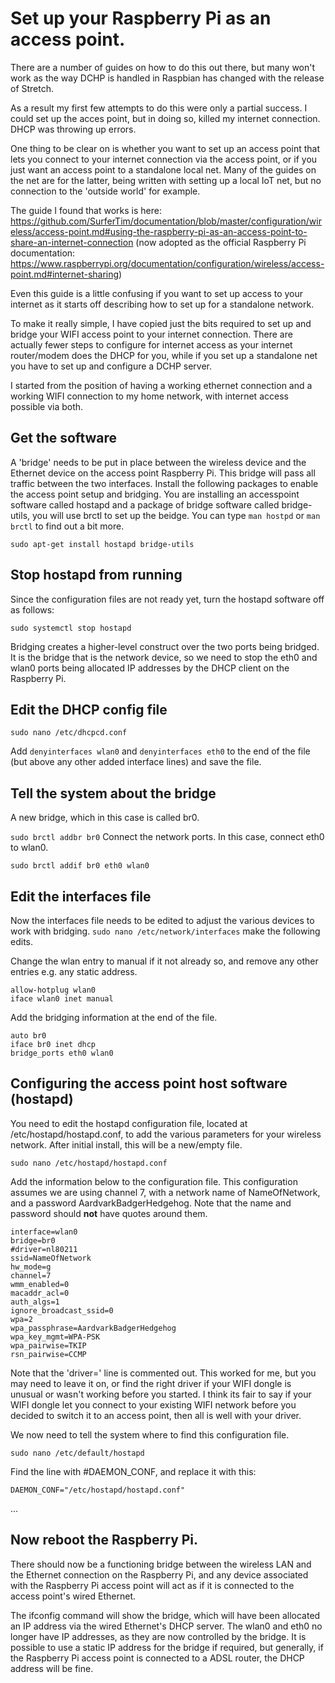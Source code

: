 # Set up your Raspberry Pi as an access point.
There are a number of guides on how to do this out there, but many won't work as the way DCHP is handled in Raspbian has changed with the release of Stretch.

As a result my first few attempts to do this were only a partial success. I could set up the acces point, but in doing so, killed my internet connection. DHCP was throwing up errors. 

One thing to be clear on is whether you want to set up an access point that lets you connect to your internet connection via the access point, or if you just want an access point to a standalone local net. Many of the guides on the net are for the latter, being written with setting up a local IoT net, but no connection to the 'outside world' for example.

The guide I found that works is here: https://github.com/SurferTim/documentation/blob/master/configuration/wireless/access-point.md#using-the-raspberry-pi-as-an-access-point-to-share-an-internet-connection (now adopted as the official Raspberry Pi documentation: https://www.raspberrypi.org/documentation/configuration/wireless/access-point.md#internet-sharing)

Even this guide is a little confusing if you want to set up access to your internet as it starts off describing how to set up for a standalone network.

To make it really simple, I have copied just the bits required to set up and bridge your WIFI access point to your internet connection. There are actually fewer steps to configure for internet access as your internet router/modem does the DHCP for you, while if you set up a standalone net you have to set up and configure a DCHP server.

I started from the position of having a working ethernet connection and a working WIFI connection to my home network, with internet access possible via both.


## Get the software
A 'bridge' needs to be put in place between the wireless device and the Ethernet device on the access point Raspberry Pi. This bridge will pass all traffic between the two interfaces. Install the following packages to enable the access point setup and bridging. You are installing an accesspoint software called hostapd and a package of bridge software called bridge-utils, you will use brctl to set up the beidge. You can type 
```man hostpd```
or 
```man brctl```
to find out a bit more.

```
sudo apt-get install hostapd bridge-utils
```

## Stop hostapd from running
Since the configuration files are not ready yet, turn the hostapd software off as follows:

```
sudo systemctl stop hostapd
```
Bridging creates a higher-level construct over the two ports being bridged. It is the bridge that is the network device, so we need to stop the eth0 and wlan0 ports being allocated IP addresses by the DHCP client on the Raspberry Pi.

## Edit the DHCP config file
```
sudo nano /etc/dhcpcd.conf
```
Add 
```denyinterfaces wlan0``` 
and 
```denyinterfaces eth0```
to the end of the file (but above any other added interface lines) and save the file.

## Tell the system about the bridge
A new bridge, which in this case is called br0.

```sudo brctl addbr br0```
Connect the network ports. In this case, connect eth0 to wlan0.

```sudo brctl addif br0 eth0 wlan0```

## Edit the interfaces file
Now the interfaces file needs to be edited to adjust the various devices to work with bridging. 
```sudo nano /etc/network/interfaces``` 
make the following edits.

Change the wlan entry to manual if it not already so, and remove any other entries e.g. any static address.
```
allow-hotplug wlan0
iface wlan0 inet manual
```
Add the bridging information at the end of the file.

```
auto br0
iface br0 inet dhcp
bridge_ports eth0 wlan0
```

## Configuring the access point host software (hostapd)

You need to edit the hostapd configuration file, located at /etc/hostapd/hostapd.conf, to add the various parameters for your wireless network. After initial install, this will be a new/empty file.

```
sudo nano /etc/hostapd/hostapd.conf
```

Add the information below to the configuration file. This configuration assumes we are using channel 7, with a network name of NameOfNetwork, and a password AardvarkBadgerHedgehog. Note that the name and password should **not** have quotes around them. 

```
interface=wlan0
bridge=br0
#driver=nl80211
ssid=NameOfNetwork
hw_mode=g
channel=7
wmm_enabled=0
macaddr_acl=0
auth_algs=1
ignore_broadcast_ssid=0
wpa=2
wpa_passphrase=AardvarkBadgerHedgehog
wpa_key_mgmt=WPA-PSK
wpa_pairwise=TKIP
rsn_pairwise=CCMP
```
Note that the 'driver=' line is commented out. This worked for me, but you may need to leave it on, or find the right driver if your WIFI dongle is unusual or wasn't working before you started. I think its fair to say if your WIFI dongle let you connect to your existing WIFI network before you decided to switch it to an access point, then all is well with your driver.

We now need to tell the system where to find this configuration file.

```
sudo nano /etc/default/hostapd
```

Find the line with #DAEMON_CONF, and replace it with this:

```
DAEMON_CONF="/etc/hostapd/hostapd.conf"
```



...
## Now reboot the Raspberry Pi.

There should now be a functioning bridge between the wireless LAN and the Ethernet connection on the Raspberry Pi, and any device associated with the Raspberry Pi access point will act as if it is connected to the access point's wired Ethernet.

The ifconfig command will show the bridge, which will have been allocated an IP address via the wired Ethernet's DHCP server. The wlan0 and eth0 no longer have IP addresses, as they are now controlled by the bridge. It is possible to use a static IP address for the bridge if required, but generally, if the Raspberry Pi access point is connected to a ADSL router, the DHCP address will be fine.

